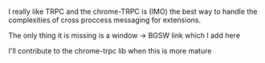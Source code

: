 I really like TRPC and the chrome-TRPC is (IMO) the best way to handle the complexities of cross proccess messaging for extensions.

The only thing it is missing is a window -> BGSW link which I add here


I'll contribute to the chrome-trpc lib when this is more mature